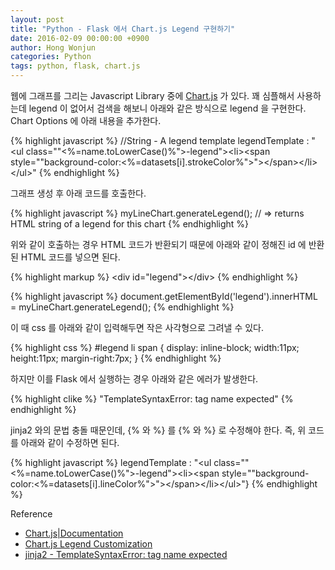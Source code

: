 ```yaml
---
layout: post
title: "Python - Flask 에서 Chart.js Legend 구현하기"
date: 2016-02-09 00:00:00 +0900
author: Hong Wonjun
categories: Python
tags: python, flask, chart.js
---
```


웹에 그래프를 그리는 Javascript Library 중에 [Chart.js](http://www.chartjs.org) 가 있다.
꽤 심플해서 사용하는데 legend 이 없어서 검색을 해보니 아래와 같은 방식으로 legend 을 구현한다.
Chart Options 에 아래 내용을 추가한다.

{% highlight javascript %}
//String - A legend template
legendTemplate : "&lt;ul class="\"&lt;%=name.toLowerCase()%"&gt;-legend\"&gt;&lt;li&gt;&lt;span style="\"background-color:&lt;%=datasets[i].strokeColor%"&gt;\"&gt;&lt;/span&gt;&lt;/li&gt;&lt;/ul&gt;"
{% endhighlight %}

그래프 생성 후 아래 코드를 호출한다.

{% highlight javascript %}
myLineChart.generateLegend();
// =&gt; returns HTML string of a legend for this chart
{% endhighlight %}

위와 같이 호출하는 경우 HTML 코드가 반환되기 때문에 아래와 같이 정해진 id 에 반환된 HTML 코드를 넣으면 된다.

{% highlight markup %}
&lt;div id="legend"&gt;&lt;/div&gt;
{% endhighlight %}

{% highlight javascript %}
document.getElementById('legend').innerHTML = myLineChart.generateLegend();
{% endhighlight %}

이 때 css 를 아래와 같이 입력해두면 작은 사각형으로 그려낼 수 있다.

{% highlight css %}
#legend li span {
  display: inline-block;
  width:11px;
  height:11px;
  margin-right:7px;
}
{% endhighlight %}

하지만 이를 Flask 에서 실행하는 경우 아래와 같은 에러가 발생한다.

{% highlight clike %}
"TemplateSyntaxError: tag name expected"
{% endhighlight %}

jinja2 와의 문법 충돌 때문인데, &#123;% 와 %&#125; 를 &#123;\% 와 \%&#125; 로 수정해야 한다. 즉, 위 코드를 아래와 같이 수정하면 된다.

{% highlight javascript %}
legendTemplate : "&lt;ul class="\"&lt;%=name.toLowerCase()%"&gt;-legend\"&gt;&lt;li&gt;&lt;span style="\"background-color:&lt;%=datasets[i].lineColor%"&gt;\"&gt;&lt;/span&gt;&lt;/li&gt;&lt;/ul&gt;"}
{% endhighlight %}

Reference
  * [Chart.js|Documentation](http://www.chartjs.org/docs/)
  * [Chart.js Legend Customization](http://jsfiddle.net/vrwjfg9z/)
  * [jinja2 - TemplateSyntaxError: tag name expected](http://stackoverflow.com/questions/26509287/templatesyntaxerror-tag-name-expected)

